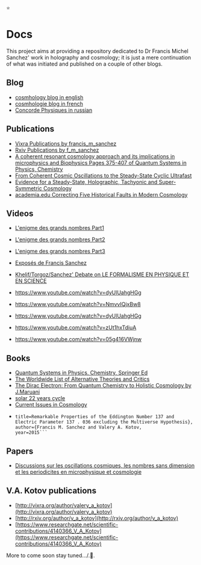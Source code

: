:star:

# Docs

This project aims at providing a repository dedicated to Dr Francis Michel Sanchez' work in holography and cosmology; it is just a mere continuation of what was initiated and published on a couple of other blogs.

## Blog
* [cosmhology blog in english](https://cosmhology.blogspot.com/)
* [cosmhologie blog in french](https://cosmhologie.blogspot.com/)
* [Concorde Physiques in russian ](http://concorde-physiques.blogspot.com/)

## Publications
* [Vixra Publications by francis_m_sanchez](https://vixra.org/author/francis_m_sanchez)
* [Rxiv Publications by f_m_sanchez](http://rxiv.org/author/f_m_sanchez)
* [A coherent resonant cosmology approach and its implications in microphysics and Biophysics Pages 375-407 of Quantum Systems in Physics, Chemistry](https://www.springer.com/fr/book/9783319502540?token=gbgen&wt_mc=GoogleBooks.GoogleBooks.3.EN#)
* [From Coherent Cosmic Oscillations to the Steady-State Cyclic Ultrafast](https://rxiv.org/abs/1401.0228)
* [Evidence for a Steady-State, Holographic, Tachyonic and Super-Symmetric Cosmology](https://www.researchgate.net/publication/267430152_Evidence_for_a_Steady-State_Holographic_Tachyonic_and_Super-Symmetric_Cosmology)
* [academia.edu Correcting Five Historical Faults in Modern Cosmology](https://www.academia.edu/30843365/Correcting_Five_Historical_Faults_in_Modern_Cosmology)

## Videos

* [L'enigme des grands nombres Part1](https://www.youtube.com/watch?v=ev_eIqLtK8s)
* [L'enigme des grands nombres Part2](https://www.youtube.com/watch?v=i4w392nYqns)
* [L'enigme des grands nombres Part3](https://www.youtube.com/watch?v=b4WvI0yVXnE)
* [Exposés de Francis Sanchez](https://www.youtube.com/playlist?list=PLQXUNrzoAeFbmfHo3jgWzzExlVoBn2JUw)
* [Khelif/Torgoz/Sanchez' Debate on LE FORMALISME EN PHYSIQUE ET EN SCIENCE](https://www.youtube.com/watch?v=TEK2hCI2we0)

* https://www.youtube.com/watch?v=dyUlUahgHGg
* https://www.youtube.com/watch?v=NmvvIQjxBw8
* https://www.youtube.com/watch?v=dyUlUahgHGg
* https://www.youtube.com/watch?v=zUt1hxTdiuA
* https://www.youtube.com/watch?v=05g416VWjnw

## Books

* [Quantum Systems in Physics, Chemistry, Springer Ed](https://www.amazon.com/gp/search?index=books&linkCode=qs&keywords=9783319502557)
* [The Worldwide List of Alternative Theories and Critics](https://books.google.com/books?isbn=2902425171)
* [The Dirac Electron: From Quantum Chemistry to Holistic Cosmology by J.Maruani](https://onlinelibrary.wiley.com/doi/abs/10.1002/jccs.201500374#)
* [solar 22 years cycle](https://link.springer.com/article/10.1007%2Fs10509-016-2985-8)
* [Current Issues in Cosmology](https://www.cambridge.org/gb/academic/subjects/physics/cosmology-relativity-and-gravitation/current-issues-cosmology?format=HB&isbn=9780521858984)
* ```@inproceedings{Sanchez2015RemarkablePO,
  title=Remarkable Properties of the Eddington Number 137 and Electric Parameter 137 . 036 excluding the Multiverse Hypothesis},
  author={Francis M. Sanchez and Valery A. Kotov,
  year=2015```
## Papers

* [Discussions sur les oscillations cosmiques, les nombres sans dimension et les periodicites en microphysique et cosmologie](https://lempel.pagesperso-orange.fr/occ_cdf.pdf)

## V.A. Kotov publications

* [http://vixra.org/author/valery_a_kotov](http://vixra.org/author/valery_a_kotov)
* [http://rxiv.org/author/v_a_kotov](http://rxiv.org/author/v_a_kotov)
* [https://www.researchgate.net/scientific-contributions/4140366_V_A_Kotov](https://www.researchgate.net/scientific-contributions/4140366_V_A_Kotov)

More to come soon stay tuned.../.:stars:.
